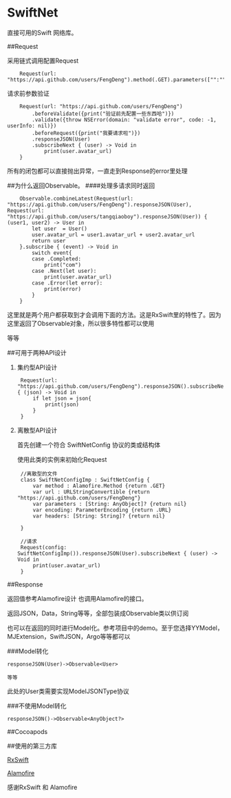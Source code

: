 # SwiftNet
直接可用的Swift 网络库。


##Request

采用链式调用配置Request
	
		Request(url: "https://api.github.com/users/FengDeng").method(.GET).parameters(["":""]).headers(["":""])……
		
请求前参数验证

		Request(url: "https://api.github.com/users/FengDeng")
            .beforeValidate({print("验证前先配置一些东西哈")})
            .validate({throw NSError(domain: "validate error", code: -1, userInfo: nil)})
            .beforeRequest({print("我要请求啦")})
            .responseJSON(User)
            .subscribeNext { (user) -> Void in
                print(user.avatar_url)
        }	
        
        
所有的闭包都可以直接抛出异常，一直走到Response的error里处理

##为什么返回Observable。
####处理多请求同时返回

		Observable.combineLatest(Request(url: "https://api.github.com/users/FengDeng").responseJSON(User), Request(url: "https://api.github.com/users/tangqiaoboy").responseJSON(User)) { (user1, user2) -> User in
            let user  = User()
            user.avatar_url = user1.avatar_url + user2.avatar_url
            return user
        }.subscribe { (event) -> Void in
            switch event{
            case .Completed:
                print("com")
            case .Next(let user):
                print(user.avatar_url)
            case .Error(let error):
                print(error)
            }
        }
        
这里就是两个用户都获取到才会调用下面的方法。这是RxSwift里的特性了。因为这里返回了Observable对象，所以很多特性都可以使用	

等等
		
##可用于两种API设计		


1. 集约型API设计
		
		Request(url: "https://api.github.com/users/FengDeng").responseJSON().subscribeNext { (json) -> Void in
            if let json = json{
                print(json)
            }
        }

2. 离散型API设计

	首先创建一个符合 SwiftNetConfig 协议的类或结构体
	
	使用此类的实例来初始化Request
		
		//离散型的文件
		class SwiftNetConfigImp : SwiftNetConfig {
    		var method : Alamofire.Method {return .GET}
    		var url : URLStringConvertible {return "https://api.github.com/users/FengDeng"}
    		var parameters : [String: AnyObject]? {return nil}
    		var encoding: ParameterEncoding {return .URL}
    		var headers: [String: String]? {return nil}
    
		}
		
		//请求
		Request(config: SwiftNetConfigImp()).responseJSON(User).subscribeNext { (user) -> Void in
            print(user.avatar_url)
        }
        
        
        
        
##Response

返回值参考Alamofire设计 也调用Alamofire的接口。

返回JSON，Data，String等等，全部包装成Observable类以供订阅

也可以在返回的同时进行Model化。参考项目中的demo。至于您选择YYModel，MJExtension，SwiftJSON，Argo等等都可以

###Model转化

	responseJSON(User)->Observable<User>
	
	等等

此处的User类需要实现ModelJSONType协议

###不使用Model转化

	responseJSON()->Observable<AnyObject?>
	
	
##Cocoapods



##使用的第三方库
	
[RxSwift](https://github.com/ReactiveX/RxSwift)
	
[Alamofire](https://github.com/Alamofire/Alamofire)
	
感谢RxSwift 和 Alamofire
